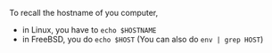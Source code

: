 To recall the hostname of you computer,
- in Linux, you have to <code>echo $HOSTNAME</code>
- in FreeBSD, you do <code>echo $HOST</code> (You can also do <code>env | grep HOST</code>)













